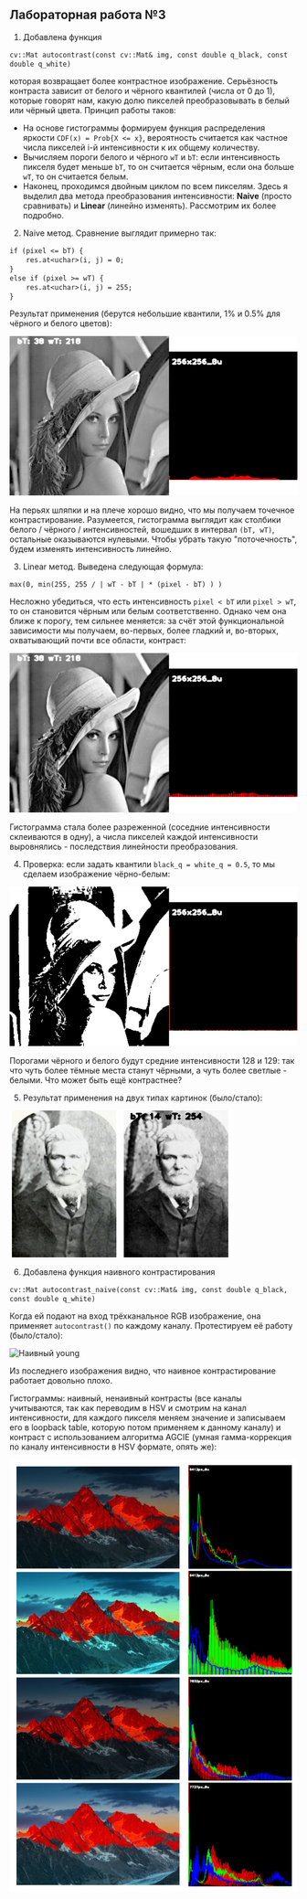 <h2>Лабораторная работа №3</h2>

1. Добавлена функция

```
cv::Mat autocontrast(const cv::Mat& img, const double q_black, const double q_white)
```

которая возвращает более контрастное изображение. Серьёзность контраста зависит от белого и чёрного квантилей (числа от 0 до 1), которые говорят нам, какую долю пикселей преобразовывать в белый или чёрный цвета. Принцип работы таков:

* На основе гистограммы формируем функция распределения яркости ```CDF(x) = Prob{X <= x}```, вероятность считается как частное числа пикселей i-й интенсивности к их общему количеству.
* Вычисляем пороги белого и чёрного ```wT``` и ```bT```: если интенсивность пикселя будет меньше ```bT```, то он считается чёрным, если она больше ```wT```, то он считается белым.
* Наконец, проходимся двойным циклом по всем пикселям. Здесь я выделил два метода преобразования интенсивности: **Naive** (просто сравнивать) и **Linear** (линейно изменять). Рассмотрим их более подробно.

2. Naive метод. Сравнение выглядит примерно так:

```
if (pixel <= bT) {
	res.at<uchar>(i, j) = 0;
}
else if (pixel >= wT) {
	res.at<uchar>(i, j) = 255;
}
```

Результат применения (берутся небольшие квантили, 1% и 0.5% для чёрного и белого цветов):

![Наивная Лена](prj.lab/test/lab03/lena/naive.png)

На перьях шляпки и на плече хорошо видно, что мы получаем точечное контрастирование. Разумеется, гистограмма выглядит как столбики белого / чёрного / интенсивностей, вошедших в интервал ```(bT, wT)```, остальные оказываются нулевыми. Чтобы убрать такую "поточечность", будем изменять интенсивность линейно.

3. Linear метод. Выведена следующая формула:

```
max(0, min(255, 255 / | wT - bT | * (pixel - bT) ) )
```

Несложно убедиться, что есть интенсивность ```pixel < bT``` или ```pixel > wT```, то он становится чёрным или белым соответственно. Однако чем она ближе к порогу, тем сильнее меняется: за счёт этой функциональной зависимости мы получаем, во-первых, более гладкий и, во-вторых, охватывающий почти все области, контраст:

![Линейная Лена](prj.lab/test/lab03/lena/linear.png)

Гистограмма стала более разреженной (соседние интенсивности склеиваются в одну), а числа пикселей каждой интенсивности выровнялись - последствия линейности преобразования.

4. Проверка: если задать квантили ```black_q = white_q = 0.5```, то мы сделаем изображение чёрно-белым:

![Чёрно-белая Лена](prj.lab/test/lab03/lena/q05.png)

Порогами чёрного и белого будут средние интенсивности 128 и 129: так что чуть более тёмные места станут чёрными, а чуть более светлые - белыми. Что может быть ещё контрастнее?

5. Результат применения на двух типах картинок (было/стало):

![Старое фото (было)](prj.lab/test/lab03/grayscale.png)

6. Добавлена функция наивного контрастирования

```
cv::Mat autocontrast_naive(const cv::Mat& img, const double q_black, const double q_white)
```

Когда ей подают на вход трёхканальное RGB изображение, она применяет ```autocontrast()``` по каждому каналу. Протестируем её работу (было/стало):

![Наивный young](prj.lab/test/lab03/naive.png)

Из последнего изображения видно, что наивное контрастирование работает довольно плохо.

Гистограммы: наивный, ненаивный контрасты (все каналы учитываются, так как переводим в HSV и смотрим на канал интенсивности, для каждого пикселя меняем значение и записываем его в loopback table, которую потом применяем к данному каналу) и контраст с использованием алгоритма AGCIE (умная гамма-коррекция по каналу интенсивности в HSV формате, опять же):

![AGCIE red](prj.lab/test/lab03/red.jpg)
